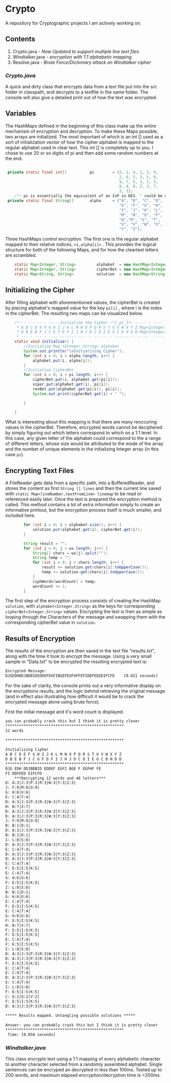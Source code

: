 # **Crypto**  
A repository for Cryptographic projects I am actively working on. 

## Contents
1. Crypto.java - *Now Updated to support multiple line text files* 
2. Windtalker.java - *encryption with 1:1 alphabetic mapping* 
3. Resolve.java - *Brute Force/Dictionary attack on Windtalker cipher*

### *Crypto.java* 
A quick and dirty class that encrypts data from a text file put into the src folder in classpath, and decrypts to a textfile in the same folder. The console will also give a detailed print out of how the text was encrypted. 

## Variables 
The HashMaps defined in the beginning of this class make up the entire mechanism of encryption and decryption. To make these Maps possible, two arrays are initialized. The most important of which is an int [] used as a sort of initialization vector of how the cipher alphabet is mapped to the regular alphabet used in clear text. This int [] is completely up to you. I chose to use 20 or so digits of pi and then add some random numbers at the end. 


```java 

 private static final int[]          pi        = {3, 1, 4, 1, 5, 9, 
                                                  2, 6, 5, 3, 5, 8, 
                                                  9, 7, 9, 3, 2, 3,
                                                  8, 4, 6, 2, 3, 7,
                                                  3, 3};
    /** pi is essentially the equivalent of an IvP in DES. ^ could be made into a Vector as the private key **/
 private static final String[]       alpha     = {"A", "B", "C", "D",
                                                  "E", "F", "G", "H", 
                                                  "I", "J", "K", "L",
                                                  "M", "N", "O", "P",
                                                  "Q","R", "S", "T", 
                                                  "U", "V", "W", "X", 
                                                  "Y", "Z"};
```

Three HashMaps control encryption. The first one is the regular alphabet mapped to their relative indices,  `<i,alpha[i]>` . This provides the logical structure for both of the following Maps, and for how the cleartext letters are scrambled.  

```java
    static Map<Integer, String>         alphabet  = new HashMap<Integer, String>();
    static Map<Integer, String>         cipherBet = new HashMap<Integer, String>();
    static Map<String, String>          solution  = new HashMap<String, String>();

```
## Initializing the Cipher 
After filling alphabet with aforementioned values, the cipherBet is created by placing alphabet's mapped value for the key `pi[i]` , where i is the index in the cipherBet. The resulting two maps can be visualized below.  

```java 
    /*--- - ---- - -----Initialize the Cipher ~*[_pi_]*~ ----- - ---- - --- *
     * A B C D E F G H I J K L M N O P Q R S T U V W X Y Z Map<Integer,String> alphabet
     * D B E B F J C G F D F I J H J D C D I E G C D H D D Map<Integer,String> cipherBet
     * --- - --- - ---- ----------- -- ----- -- --------- ----- - ---- - ---*/
    static void initialize() {
        //Initialize Map <Integer,String> alphabet 
        System.out.println("\nInitializing Cipher");
        for (int i = 0; i < alpha.length; i++) {
            alphabet.put(i, alpha[i]);
        }
        //Initialize CipherBet
        for (int i = 0; i < pi.length; i++) {
            cipherBet.put(i, alphabet.get(pi[i]));
            viper.put(alphabet.get(i), pi[i]);
            revBet.put(alphabet.get(pi[i]), pi[i]);
            System.out.print(cipherBet.get(i) + " ");

        }

    }
```
What is interesting about this mapping is that there are many reoccuring values in the cipherBet. Therefore, encrypted words cannot be deciphered by simply figuring out which letters correspond to which on a 1:1 level. In this case, any given letter of the alphabet could correspond to the a range of different letters, whose size would be attributed to the mode of the array and the number of unique elements in the initializing Integer array (in this case `pi`). 

## Encrypting Text Files 
A FileReader gets data from a specific path, into a BufferedReader, and stores the content as first  `String [] lines` and then the current line saved with `static Map<lineNumber,textFromLine> linemap` to be read or referenced easily later. Once the text is prepared the encryption method is called. This method contains a lot of extra information simply to create an informative printout, but the encryption process itself is much smaller, and included here. 

```java
        for (int i = 0; i < alphabet.size(); i++) {
            solution.put(alphabet.get(i), cipherBet.get(i));
        }

        String result = "";
        for (int j = 0; j < ws.length; j++) {
            String[] chars = ws[j].split("");
            String temp = "";
            for (int i = 0; i < chars.length; i++) {
                result += solution.get(chars[i].toUpperCase());
                temp += solution.get(chars[i].toUpperCase());
            }
            ciphWords[wordCount] = temp;
            wordCount += 1;
        }
```
The first step of the encryption process consists of creating the HashMap `solution`, with `alphabet<Integer,String>` as the keys for corresponding `cipherBet<Integer,String>` values. Encrypting the text is then as simple as looping through the Characters of the message and swapping them with the corresponding cipherBet value in `solution`. 

## Results of Encryption 
The results of the encryption are then saved in the text file "results.txt", along with the time it took to encrypt the message. Using a very small sample in "Data.txt" to be encrypted the resulting encrypted text is: 

```txt
Encrypted Message:
DJGEDHDDJBDBIDEDDEFEGFIBGEFEGFHFFEFIDDFEEDEIFCFD	[0.021 seconds]
```
For the sake of clarity, the console prints out a very informative display on the encryptions results, and the logic behind retrieving the original message (and in effect also illustrating how difficult it would be to crack the encrypted message alone using brute force). 

First the initial message and it's word count is displayed.  

```txt
you can probably crack this but I think it is pretty clever
****************************************************
12 words
 
****************************************************
 
Initializing Cipher
A B C D E F G H I J K L M N O P Q R S T U V W X Y Z 
D B E B F J C G F D F I J H J D C D I E G C D H D D 
****************************************************
DJG EDH DDJBDBID EDDEF EGFI BGE F EGFHF FE 
FI DDFEED EIFCFD 
	***Decrypting 12 words and 48 letters***
D: A:3|J:3|P:3|R:3|W:3|Y:3|Z:3|
J: F:9|M:9|O:9|
G: H:6|U:6|
E: C:4|T:4|
D: A:3|J:3|P:3|R:3|W:3|Y:3|Z:3|
H: N:7|X:7|
D: A:3|J:3|P:3|R:3|W:3|Y:3|Z:3|
D: A:3|J:3|P:3|R:3|W:3|Y:3|Z:3|
J: F:9|M:9|O:9|
B: B:1|D:1|
D: A:3|J:3|P:3|R:3|W:3|Y:3|Z:3|
B: B:1|D:1|
I: L:8|S:8|
D: A:3|J:3|P:3|R:3|W:3|Y:3|Z:3|
E: C:4|T:4|
D: A:3|J:3|P:3|R:3|W:3|Y:3|Z:3|
D: A:3|J:3|P:3|R:3|W:3|Y:3|Z:3|
E: C:4|T:4|
F: E:5|I:5|K:5|
E: C:4|T:4|
G: H:6|U:6|
F: E:5|I:5|K:5|
I: L:8|S:8|
B: B:1|D:1|
G: H:6|U:6|
E: C:4|T:4|
F: E:5|I:5|K:5|
E: C:4|T:4|
G: H:6|U:6|
F: E:5|I:5|K:5|
H: N:7|X:7|
F: E:5|I:5|K:5|
F: E:5|I:5|K:5|
E: C:4|T:4|
F: E:5|I:5|K:5|
I: L:8|S:8|
D: A:3|J:3|P:3|R:3|W:3|Y:3|Z:3|
D: A:3|J:3|P:3|R:3|W:3|Y:3|Z:3|
F: E:5|I:5|K:5|
E: C:4|T:4|
E: C:4|T:4|
D: A:3|J:3|P:3|R:3|W:3|Y:3|Z:3|
E: C:4|T:4|
I: L:8|S:8|
F: E:5|I:5|K:5|
C: G:2|Q:2|V:2|
F: E:5|I:5|K:5|
D: A:3|J:3|P:3|R:3|W:3|Y:3|Z:3|
 
***** Results mapped. Untangling possible solutions *****
 
Answer: you can probably crack this but I think it is pretty clever 
****************************************************
 Time: [0.058 seconds]
```
### *Windtalker.java*
This class encrypts text using a 1:1 mapping of every alphabetic character to another character selected from a randomly assembled alphabet. Single sentences can be encryped an decrypted in less than 100ms. Tested up to 200 words, and maximum elapsed encryption/decryption time is >200ms. 
